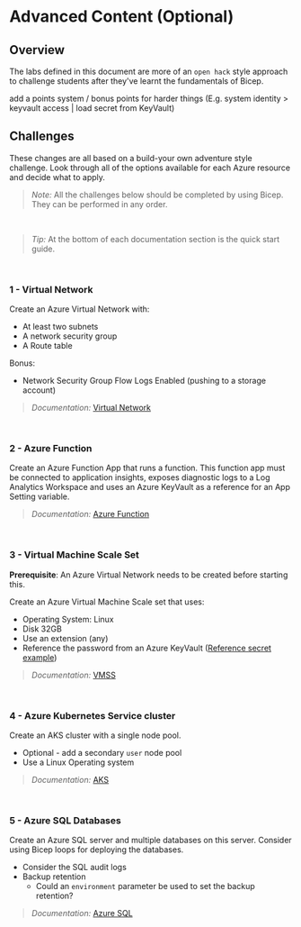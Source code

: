 # Advanced Content (Optional)

## Overview

The labs defined in this document are more of an `open hack` style approach to challenge  students after they've learnt the fundamentals of Bicep.

add a points system / bonus points for harder things (E.g. system identity > keyvault access | load secret from KeyVault)

## Challenges

These changes are all based on a build-your own adventure style challenge. Look through all of the options available for each Azure resource and decide what to apply.

> *Note:* All the challenges below should be completed by using Bicep. They can be performed in any order.

<br>

> *Tip:* At the bottom of each documentation section is the quick start guide.

<br>

### 1 - Virtual Network

Create an Azure Virtual Network with:

- At least two subnets
- A network security group
- A Route table

Bonus:

- Network Security Group Flow Logs Enabled (pushing to a storage account)

> *Documentation:* [Virtual Network](https://learn.microsoft.com/en-us/azure/templates/microsoft.network/virtualnetworks?pivots=deployment-language-bicep)

<br>

### 2 - Azure Function

Create an Azure Function App that runs a function. This function app must be connected to application insights, exposes diagnostic logs to a Log Analytics Workspace and uses an Azure KeyVault as a reference for an App Setting variable.

> *Documentation:* [Azure Function](https://learn.microsoft.com/en-us/azure/templates/microsoft.web/sites?pivots=deployment-language-bicep)

<br>

### 3 - Virtual Machine Scale Set

**Prerequisite**: An Azure Virtual Network needs to be created before starting this.

Create an Azure Virtual Machine Scale set that uses:

- Operating System: Linux
- Disk 32GB
- Use an extension (any)
- Reference the password from an Azure KeyVault ([Reference secret example](https://learn.microsoft.com/en-us/azure/azure-resource-manager/bicep/bicep-functions-resource#getsecret))

> *Documentation:* [VMSS](https://learn.microsoft.com/en-us/azure/templates/microsoft.compute/virtualmachinescalesets)

<br>

### 4 - Azure Kubernetes Service cluster

Create an AKS cluster with a single node pool.

- Optional - add a secondary `user` node pool
- Use a Linux Operating system

> *Documentation:* [AKS](https://learn.microsoft.com/en-us/azure/templates/microsoft.containerservice/managedclusters)

<br>

### 5 - Azure SQL Databases

Create an Azure SQL server and multiple databases on this server. Consider using Bicep loops for deploying the databases.

- Consider the SQL audit logs
- Backup retention
  - Could an `environment` parameter be used to set the backup retention?

> *Documentation:* [Azure SQL](https://learn.microsoft.com/en-us/azure/templates/microsoft.sql/servers?pivots=deployment-language-bicep)
